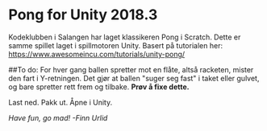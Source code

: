 # Pong for Unity 2018.3

Kodeklubben i Salangen har laget klassikeren Pong i Scratch. Dette er samme spillet laget i spillmotoren Unity. Basert på tutorialen her: https://www.awesomeincu.com/tutorials/unity-pong/

##To do:
For hver gang ballen spretter mot en flåte, altså racketen, mister den fart i Y-retningen. Det gjør at ballen "suger seg fast" i taket eller gulvet, og bare spretter rett frem og tilbake. **Prøv å fixe dette.**

Last ned. Pakk ut. Åpne i Unity.

*Have fun, go mad!*
*-Finn Urlid*